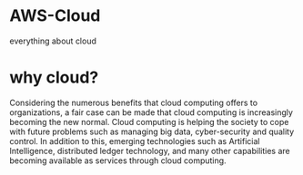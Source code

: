 # AWS-Cloud
everything about cloud

# why cloud?

Considering the numerous benefits that cloud computing offers to organizations, a fair case can be made that cloud computing is increasingly becoming the new normal. Cloud computing is helping the society to cope with future problems such as managing big data, cyber-security and quality control. In addition to this, emerging technologies such as Artificial Intelligence, distributed ledger technology, and many other capabilities are becoming available as services through cloud computing.
